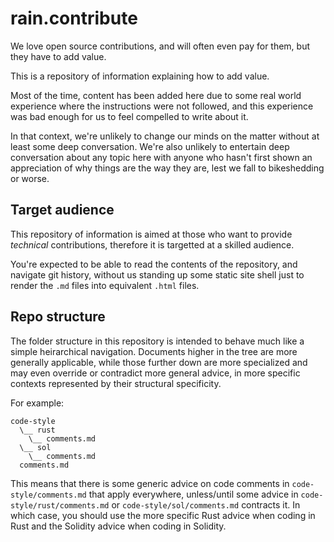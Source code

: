 # rain.contribute

We love open source contributions, and will often even pay for them, but they
have to add value.

This is a repository of information explaining how to add value.

Most of the time, content has been added here due to some real world experience
where the instructions were not followed, and this experience was bad enough for
us to feel compelled to write about it.

In that context, we're unlikely to change our minds on the matter without at
least some deep conversation. We're also unlikely to entertain deep conversation
about any topic here with anyone who hasn't first shown an appreciation of why
things are the way they are, lest we fall to bikeshedding or worse.

## Target audience

This repository of information is aimed at those who want to provide _technical_
contributions, therefore it is targetted at a skilled audience.

You're expected to be able to read the contents of the repository, and navigate
git history, without us standing up some static site shell just to render the
`.md` files into equivalent `.html` files.

## Repo structure

The folder structure in this repository is intended to behave much like a simple
heirarchical navigation. Documents higher in the tree are more generally
applicable, while those further down are more specialized and may even override
or contradict more general advice, in more specific contexts represented by their
structural specificity.

For example:

```
code-style
  \__ rust
    \__ comments.md
  \__ sol
    \__ comments.md
  comments.md
```

This means that there is some generic advice on code comments in
`code-style/comments.md` that apply everywhere, unless/until some advice in
`code-style/rust/comments.md` or `code-style/sol/comments.md` contracts it. In
which case, you should use the more specific Rust advice when coding in Rust and
the Solidity advice when coding in Solidity.